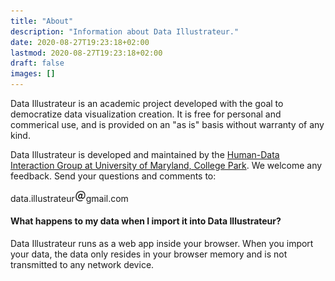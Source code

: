 ```yaml
---
title: "About"
description: "Information about Data Illustrateur."
date: 2020-08-27T19:23:18+02:00
lastmod: 2020-08-27T19:23:18+02:00
draft: false
images: []
---
```


Data Illustrateur is an academic project developed with the goal to democratize data visualization creation. It is free for personal and commerical use, and is provided on an "as is" basis without warranty of any kind. 

Data Illustrateur is developed and maintained by the [Human-Data Interaction Group at University of Maryland, College Park](https://hdi.cs.umd.edu/). We welcome any feedback. Send your questions and comments to:

data.illustrateur<img width="18px" src="./at.png">gmail.com

#### What happens to my data when I import it into Data Illustrateur?
Data Illustrateur runs as a web app inside your browser. When you import your data, the data only resides in your browser memory and is not transmitted to any network device. 